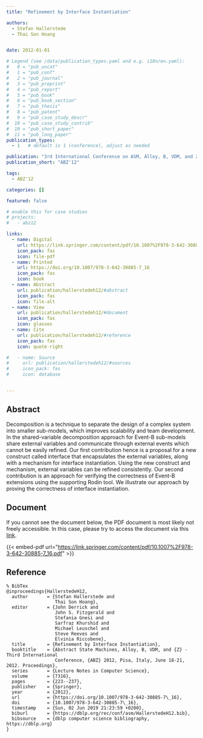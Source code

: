 ```yaml
---
title: "Refinement by Interface Instantiation"

authors:
  - Stefan Hallerstede
  - Thai Son Hoang


date: 2012-01-01

# Legend (see /data/publication_types.yaml and e.g. i18n/en.yaml): 
#   0 = "pub_uncat"
#   1 = "pub_conf"
#   2 = "pub_journal"
#   3 = "pub_preprint"
#   4 = "pub_report"
#   5 = "pub_book"
#   6 = "pub_book_section"
#   7 = "pub_thesis"
#   8 = "pub_patent"
#   9 = "pub_case_study_descr"
#  10 = "pub_case_study_contrib"
#  10 = "pub_short_paper"
#  11 = "pub_long_paper"
publication_types:
  - 1   # default is 1 (conference), adjust as needed

publication: "3rd International Conference on ASM, Alloy, B, VDM, and Z (ABZ'12)"
publication_short: "ABZ'12"

tags:
  - ABZ'12

categories: []

featured: false

# enable this for case studies
# projects:
#   - abz12

links:
  - name: Digital
    url: https://link.springer.com/content/pdf/10.1007%2F978-3-642-30885-7_16.pdf
    icon_pack: fas
    icon: file-pdf
  - name: Printed
    url: https://doi.org/10.1007/978-3-642-30885-7_16
    icon_pack: fas
    icon: book
  - name: Abstract
    url: publication/hallerstedeh12/#abstract
    icon_pack: fas
    icon: file-alt
  - name: View
    url: publication/hallerstedeh12/#document
    icon_pack: fas
    icon: glasses
  - name: Cite
    url: publication/hallerstedeh12/#reference
    icon_pack: fas
    icon: quote-right

#   - name: Source
#     url: publication/hallerstedeh12/#sources
#     icon_pack: fas
#     icon: database


---
```


## Abstract

Decomposition is a technique to separate the design of a complex system into smaller sub-models, which improves scalability and team development. In the shared-variable decomposition approach for Event-B sub-models share external variables and communicate through external events which cannot be easily refined. Our first contribution hence is a proposal for a new construct called interface that encapsulates the external variables, along with a mechanism for interface instantiation. Using the new construct and mechanism, external variables can be refined consistently. Our second contribution is an approach for verifying the correctness of Event-B extensions using the supporting Rodin tool. We illustrate our approach by proving the correctness of interface instantiation.

## Document

If you cannot see the document below, the PDF document is most likely not freely accessible. In this case, please try to access the document via this <a href="https://link.springer.com/content/pdf/10.1007%2F978-3-642-30885-7_16.pdf">link</a>.

{{< embed-pdf url="https://link.springer.com/content/pdf/10.1007%2F978-3-642-30885-7_16.pdf" >}}

## Reference

```
% BibTex
@inproceedings{HallerstedeH12,
  author       = {Stefan Hallerstede and
                  Thai Son Hoang},
  editor       = {John Derrick and
                  John S. Fitzgerald and
                  Stefania Gnesi and
                  Sarfraz Khurshid and
                  Michael Leuschel and
                  Steve Reeves and
                  Elvinia Riccobene},
  title        = {Refinement by Interface Instantiation},
  booktitle    = {Abstract State Machines, Alloy, B, VDM, and {Z} - Third International
                  Conference, {ABZ} 2012, Pisa, Italy, June 18-21, 2012. Proceedings},
  series       = {Lecture Notes in Computer Science},
  volume       = {7316},
  pages        = {223--237},
  publisher    = {Springer},
  year         = {2012},
  url          = {https://doi.org/10.1007/978-3-642-30885-7\_16},
  doi          = {10.1007/978-3-642-30885-7\_16},
  timestamp    = {Sun, 02 Jun 2019 21:23:59 +0200},
  biburl       = {https://dblp.org/rec/conf/asm/HallerstedeH12.bib},
  bibsource    = {dblp computer science bibliography, https://dblp.org}
}


```

<!-- # add information for case study papers (if available)
## Sources

- **Used formal method:**
  [ASM](/method/asm)
- **Resources and tools:**
  Asmeta

For more information, please contact the <a href ="mailto:silvia.bonfanti@unibg.it;arcaini@nii.ac.jp;angelo.gargantini@unibg.it;scandurra@unibg.it;elvinia.riccobene@unimi.it">authors</a>-->


